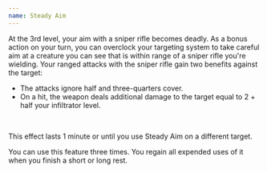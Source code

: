 ```yaml
---
name: Steady Aim
---
```

At the 3rd level, your aim with a sniper rifle becomes deadly. As a bonus action on your turn, you can overclock
your targeting system to take careful aim at a creature you can see that is within range of a sniper rifle you're wielding.
Your ranged attacks with the sniper rifle gain two benefits against the target:

* The attacks ignore half and three-quarters cover.
* On a hit, the weapon deals additional damage to the target equal to 2 + half your infiltrator level.

<br>

This effect lasts 1 minute or until you use Steady Aim on a different target.

You can use this feature three times. You regain all expended uses of it when you finish a short or long rest.
